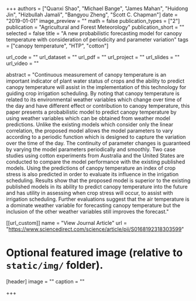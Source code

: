 +++
authors = ["Quanxi Shao", "Michael Bange", "James Mahan", "Huidong Jin", "Hizbullah Jamali", "Bangyou Zheng", "Scott C. Chapman"]
date = "2019-01-01"
image_preview = ""
math = false
publication_types = ["2"]
publication = "Agricultural and Forest Meteorology"
publication_short = ""
selected = false
title = "A new probabilistic forecasting model for canopy temperature with consideration of periodicity and parameter variation"
tags = ["canopy temperature", "HTP", "cotton"]

url_code = ""
url_dataset = ""
url_pdf = ""
url_project = ""
url_slides = ""
url_video = ""

abstract = "Continuous measurement of canopy temperature is an important indicator of plant water status of crops and the ability to predict canopy temperature will assist in the implementation of this technology for guiding crop irrigation scheduling. By noting that canopy temperature is related to its environmental weather variables which change over time of the day and have different effect or contribution to canopy temperature, this paper presents a probabilistic model to predict canopy temperature by using weather variables which can be obtained from weather model predictions. Unlike the existing models which consider only the linear correlation, the proposed model allows the model parameters to vary according to a periodic function which is designed to capture the variation over the time of the day. The continuity of parameter changes is guaranteed by varying the model parameters periodically and smoothly. Two case studies using cotton experiments from Australia and the United States are conducted to compare the model performance with the existing published models. Using the predictions of canopy temperature an index of crop stress is also predicted in order to evaluate its influence in the irrigation scheduling. Results show that the proposed model is superior to the existing published models in its ability to predict canopy temperature into the future and has utility in assessing when crop stress will occur, to assist with irrigation scheduling. Further evaluations suggest that the air temperature is a dominate weather variable for forecasting canopy temperature but the inclusion of the other weather variables still improves the forecast."



[[url_custom]]
name = "View Journal Article"
url = "https://www.sciencedirect.com/science/article/pii/S0168192318303599"

# Optional featured image (relative to `static/img/` folder).
[header]
image = ""
caption = ""

+++
